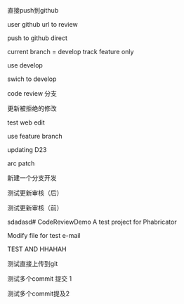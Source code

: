 直接push到github

user github url to review

push to github direct

current branch = develop
track feature only

use develop

swich to develop

code review 分支

更新被拒绝的修改

test web edit

use feature branch

updating D23

arc patch

新建一个分支开发

测试更新审核（后）

测试更新审核（前）

sdadasd# CodeReviewDemo
A test project for Phabricator

Modify file for test e-mail

TEST AND HHAHAH

测试直接上传到git

测试多个commit 提交 1

测试多个commit提及2
